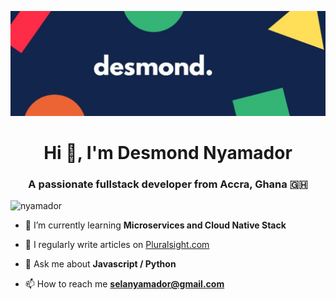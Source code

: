 

![](https://github.com/Nyamador/Nyamador/blob/master/1500x500.jpg)

<h1 align="center">Hi 👋, I'm Desmond Nyamador</h1>
<h3 align="center">A passionate fullstack developer from Accra, Ghana 🇬🇭</h3>

<p align="left"> <img src="https://komarev.com/ghpvc/?username=nyamador&label=Profile%20views&color=0e75b6&style=flat" alt="nyamador" /> </p>

- 🌱 I’m currently learning **Microservices and Cloud Native Stack**

- 📝 I regularly write articles on [Pluralsight.com](Pluralsight.com)

- 💬 Ask me about **Javascript / Python**

- 📫 How to reach me **selanyamador@gmail.com**
